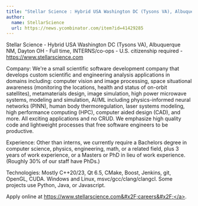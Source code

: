 ```yaml
---
title: "Stellar Science : Hybrid USA Washington DC (Tysons VA), Albuquerque NM, Dayton OH"
author:
  name: StellarScience
  url: https://news.ycombinator.com/item?id=41429285
---
```

Stellar Science - Hybrid USA Washington DC (Tysons VA), Albuquerque NM, Dayton OH - Full time, INTERNS&#x2F;co-ops - U.S. citizenship required - <a href="https:&#x2F;&#x2F;www.stellarscience.com" rel="nofollow">https:&#x2F;&#x2F;www.stellarscience.com</a>

Company: We&#x27;re a small scientific software development company that develops custom scientific and engineering analysis applications in domains including: computer vision and image processing, space situational awareness (monitoring the locations, health and status of on-orbit satellites), metamaterials design, image simulation, high power microwave systems, modeling and simulation, AI&#x2F;ML including physics-informed neural networks (PINN), human body thermoregulation, laser systems modeling, high performance computing (HPC), computer aided design (CAD), and more. All exciting applications and no CRUD. We emphasize high quality code and lightweight processes that free software engineers to be productive.

Experience: Other than interns, we currently require a Bachelors degree in computer science, physics, engineering, math, or a related field, plus 3 years of work experience, or a Masters or PhD in lieu of work experience. (Roughly 30% of our staff have PhDs.)

Technologies: Mostly C++20&#x2F;23, Qt 6.5, CMake, Boost, Jenkins, git, OpenGL, CUDA. Windows and Linux, msvc&#x2F;gcc&#x2F;clang&#x2F;clangcl. Some projects use Python, Java, or Javascript.

Apply online at <a href="https:&#x2F;&#x2F;www.stellarscience.com&#x2F;careers&#x2F;" rel="nofollow">https:&#x2F;&#x2F;www.stellarscience.com&#x2F;careers&#x2F;</a>.
